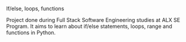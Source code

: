 If/else, loops, functions


Project done during Full Stack Software Engineering studies at ALX SE Program. It aims to learn about if/else statements, loops, range and functions in Python.
